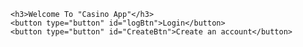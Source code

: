 <!DOCTYPE html>
<html>
  <head>
    <title>Example Homepage</title>
  </head>

  <body>

    <h3>Welcome To "Casino App"</h3>
    <button type="button" id="logBtn">Login</button>
    <button type="button" id="CreateBtn">Create an account</button>
  </body>
  <script type="text/javascript">
    /*document.getElementById("logBtn").onclick = function () {
        location.href = window.location + "/login";
    };
    document.getElementById("CreateBtnBtn").onclick = function () {
        location.href = window.location + "/create" ;
    };*/</script>


</html>

